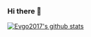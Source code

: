 ### Hi there 👋

[![Evgo2017's github stats](https://github-readme-stats.vercel.app/api?username=evgo2017)](https://github.com/evgo2017/github-readme-stats)

<!--
**evgo2017/evgo2017** is a ✨ _special_ ✨ repository because its `README.md` (this file) appears on your GitHub profile.

Here are some ideas to get you started:

- 🔭 I’m currently working on ...
- 🌱 I’m currently learning ...
- 👯 I’m looking to collaborate on ...
- 🤔 I’m looking for help with ...
- 💬 Ask me about ...
- 📫 How to reach me: ...
- 😄 Pronouns: ...
- ⚡ Fun fact: ...
-->
